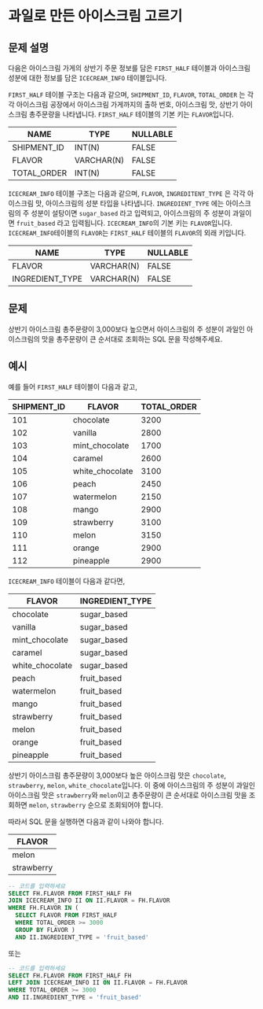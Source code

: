 # 과일로 만든 아이스크림 고르기

## 문제 설명

다음은 아이스크림 가게의 상반기 주문 정보를 담은 `FIRST_HALF` 테이블과 아이스크림 성분에 대한 정보를 담은 `ICECREAM_INFO` 테이블입니다. 

`FIRST_HALF` 테이블 구조는 다음과 같으며, `SHIPMENT_ID`, `FLAVOR`, `TOTAL_ORDER` 는 각각 아이스크림 공장에서 아이스크림 가게까지의 출하 번호, 아이스크림 맛, 상반기 아이스크림 총주문량을 나타냅니다. `FIRST_HALF` 테이블의 기본 키는 `FLAVOR`입니다.

| NAME          | TYPE       | NULLABLE |
|---------------|------------|---------|
| SHIPMENT_ID   | INT(N)     | FALSE   |
| FLAVOR        | VARCHAR(N) | FALSE   |
| TOTAL_ORDER   | INT(N)     | FALSE   |


`ICECREAM_INFO` 테이블 구조는 다음과 같으며, `FLAVOR`, `INGREDITENT_TYPE` 은 각각 아이스크림 맛, 아이스크림의 성분 타입을 나타냅니다. `INGREDIENT_TYPE` 에는 아이스크림의 주 성분이 설탕이면 `sugar_based` 라고 입력되고, 아이스크림의 주 성분이 과일이면 `fruit_based` 라고 입력됩니다. `ICECREAM_INFO`의 기본 키는 `FLAVOR`입니다. `ICECREAM_INFO`테이블의 `FLAVOR`는 `FIRST_HALF` 테이블의 `FLAVOR`의 외래 키입니다.

| NAME             | TYPE          | NULLABLE |
|------------------|---------------|-----------|
| FLAVOR        | VARCHAR(N) | FALSE     |
| INGREDIENT_TYPE | VARCHAR(N) | FALSE        |

## 문제

상반기 아이스크림 총주문량이 3,000보다 높으면서 아이스크림의 주 성분이 과일인 아이스크림의 맛을 총주문량이 큰 순서대로 조회하는 SQL 문을 작성해주세요.

## 예시

예를 들어 `FIRST_HALF` 테이블이 다음과 같고,

| SHIPMENT_ID | FLAVOR          | TOTAL_ORDER |
|-------------|----------------|-------------|
| 101         | chocolate       | 3200        |
| 102         | vanilla         | 2800        |
| 103         | mint_chocolate  | 1700        |
| 104         | caramel         | 2600        |
| 105         | white_chocolate | 3100        |
| 106         | peach           | 2450        |
| 107         | watermelon      | 2150        |
| 108         | mango           | 2900        |
| 109         | strawberry      | 3100        |
| 110         | melon           | 3150        |
| 111         | orange          | 2900        |
| 112         | pineapple      | 2900        |

`ICECREAM_INFO` 테이블이 다음과 같다면,

| FLAVOR         | INGREDIENT_TYPE |
|----------------|----------------|
| chocolate      | sugar_based    |
| vanilla        | sugar_based    |
| mint_chocolate | sugar_based    |
| caramel        | sugar_based    |
| white_chocolate| sugar_based    |
| peach          | fruit_based    |
| watermelon     | fruit_based    |
| mango          | fruit_based    |
| strawberry     | fruit_based    |
| melon          | fruit_based    |
| orange         | fruit_based    |
| pineapple      | fruit_based    |

상반기 아이스크림 총주문량이 3,000보다 높은 아이스크림 맛은 `chocolate`, `strawberry`, `melon`, `white_chocolate`입니다. 이 중에 아이스크림의 주 성분이 과일인 아이스크림 맛은 `strawberry`와 `melon`이고 총주문량이 큰 순서대로 아이스크림 맛을 조회하면 `melon`, `strawberry` 순으로 조회되어야 합니다. 

따라서 SQL 문을 실행하면 다음과 같이 나와야 합니다.

| FLAVOR |
|--------|
| melon  |
| strawberry |


```SQL
-- 코드를 입력하세요
SELECT FH.FLAVOR FROM FIRST_HALF FH
JOIN ICECREAM_INFO II ON II.FLAVOR = FH.FLAVOR 
WHERE FH.FLAVOR IN (
  SELECT FLAVOR FROM FIRST_HALF 
  WHERE TOTAL_ORDER >= 3000 
  GROUP BY FLAVOR )
  AND II.INGREDIENT_TYPE = 'fruit_based' 
```

또는

```SQL
-- 코드를 입력하세요
SELECT FH.FLAVOR FROM FIRST_HALF FH
LEFT JOIN ICECREAM_INFO II ON II.FLAVOR = FH.FLAVOR 
WHERE TOTAL_ORDER >= 3000 
AND II.INGREDIENT_TYPE = 'fruit_based' 
```